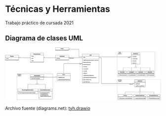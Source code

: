 # Técnicas y Herramientas

Trabajo práctico de cursada 2021

## Diagrama de clases UML

![UML class diagram](tyh.png)

Archivo fuente (diagrams.net): [tyh.drawio](tyh.drawio)
